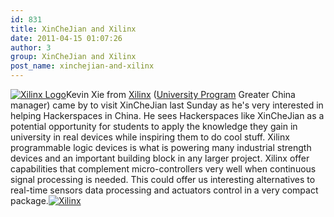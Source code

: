 ```yaml
---
id: 831
title: XinCheJian and Xilinx
date: 2011-04-15 01:07:26
author: 3
group: XinCheJian and Xilinx
post_name: xinchejian-and-xilinx
---
```


[![](http://china.xilinx.com/images/xlogo_bg.gif "Xilinx Logo")](http://china.xilinx.com)Kevin Xie from [Xilinx](http://china.xilinx.com/) ([University Program](http://china.xilinx.com/university/index.htm) Greater China manager) came by to visit XinCheJian last Sunday as he's very interested in helping Hackerspaces in China. He sees Hackerspaces like XinCheJian as a potential opportunity for students to apply the knowledge they gain in university in real devices while inspiring them to do cool stuff. Xilinx programmable logic devices is what is powering many industrial strength devices and an important building block in any larger project. Xilinx offer capabilities that complement micro-controllers very well when continuous signal processing is needed. This could offer us interesting alternatives to real-time sensors data processing and actuators control in a very compact package.[![](http://xinchejian.com/wp-content/uploads/2011/04/Xilinx-533x400.jpg "Xilinx")](http://xinchejian.com/2011/04/15/xinchejian-and-xilinx/xilinx/)